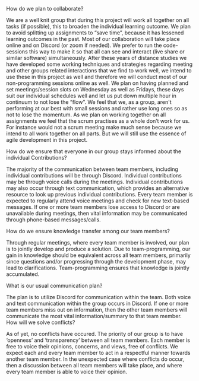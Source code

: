 How do we plan to collaborate?

We are a well knit group that during this project will work all together on all tasks (if possible), this to broaden the individual learning outcome. We plan to avoid splitting up assignments to “save time”, because it has lessened learning outcomes in the past.
Most of our collaboration will take place online and on Discord (or zoom if needed). We prefer to run the code-sessions this way to make it so that all can see and interact (live share or similar software) simultaneously. After these years of distance studies we have developed some working techniques and strategies regarding meeting and other groups related interactions that we find to work well, we intend to use these in this project as well and therefore we will conduct most of our non-programming sessions online as well. 
We plan on having planned and set meetings/session slots on Wednesday as well as Fridays, these days suit our individual schedules well and let us put down multiple hour in continuum to not lose the “flow”. We feel that we, as a group, aren't performing at our best with small sessions and rather use long ones so as not to lose the momentum.
As we plan on working together on all assignments we feel that the scrum practises as a whole don’t work for us. For instance would not a scrum meeting make much sense because we intend to all work together on all parts. But we will still use the essence of agile development in this project. 

How do we ensure that everyone in our group stays informed about the individual Contributions?

The majority of the communication between team members, including individual contributions will be through Discord. Individual contributions may be through voice calls during the meetings. Individual contributions may also occur through text communication, which provides an alternative resource to look up previous individual contributions. Every team member is expected to regularly attend voice meetings and check for new text-based messages.
If one or more team members lose access to Discord or are unavailable during meetings, then vital information may be communicated through phone-based messages/calls.

How do we ensure knowledge transfer among our team members?

Through regular meetings, where every team member is involved, our plan is to jointly develop and produce a solution. Due to team-programming, our gain in knowledge should be equivalent across all team members, primarily since questions and/or progressing through the development phase, may lead to clarifications. Team-programming ensures that knowledge is jointly accumulated.

What is our usual communication plan?

The plan is to utilize Discord for communication within the team. Both voice and text communication within the group occurs in Discord. If one or more team members miss out on information, then the other team members will communicate the most vital information/summary to that team member.
How will we solve conflicts?

As of yet, no conflicts have occured. The priority of our group is to have ‘openness’ and ‘transparency’ between all team members. Each member is free to voice their opinions, concerns, and views, free of conflicts. We expect each and every team member to act in a respectful manner towards another team member.
In the unexpected case where conflicts do occur, then a discussion between all team members will take place, and where every team member is able to voice their opinion. 
